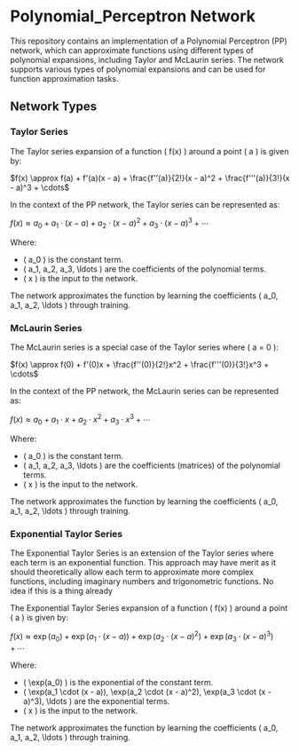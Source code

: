 # Polynomial_Perceptron Network

This repository contains an implementation of a Polynomial Perceptron (PP) network, which can approximate functions using different types of polynomial expansions, including Taylor and McLaurin series. The network supports various types of polynomial expansions and can be used for function approximation tasks.

## Network Types

### Taylor Series

The Taylor series expansion of a function \( f(x) \) around a point \( a \) is given by:

$f(x) \approx f(a) + f'(a)(x - a) + \frac{f''(a)}{2!}(x - a)^2 + \frac{f'''(a)}{3!}(x - a)^3 + \cdots$

In the context of the PP network, the Taylor series can be represented as:

$f(x) \approx a_0 + a_1 \cdot (x - a) + a_2 \cdot (x - a)^2 + a_3 \cdot (x - a)^3 + \cdots$

Where:
- \( a_0 \) is the constant term.
- \( a_1, a_2, a_3, \ldots \) are the coefficients of the polynomial terms.
- \( x \) is the input to the network.

The network approximates the function by learning the coefficients \( a_0, a_1, a_2, \ldots \) through training.

### McLaurin Series

The McLaurin series is a special case of the Taylor series where \( a = 0 \):

$f(x) \approx f(0) + f'(0)x + \frac{f''(0)}{2!}x^2 + \frac{f'''(0)}{3!}x^3 + \cdots$

In the context of the PP network, the McLaurin series can be represented as:

$f(x) \approx a_0 + a_1 \cdot x + a_2 \cdot x^2 + a_3 \cdot x^3 + \cdots$

Where:
- \( a_0 \) is the constant term.
- \( a_1, a_2, a_3, \ldots \) are the coefficients (matrices) of the polynomial terms.
- \( x \) is the input to the network.

The network approximates the function by learning the coefficients \( a_0, a_1, a_2, \ldots \) through training.

### Exponential Taylor Series

The Exponential Taylor Series is an extension of the Taylor series where each term is an exponential function. This approach may have merit as it should theoretically allow each term to approximate more complex functions, including imaginary numbers and trigonometric functions. No idea if this is a thing already

The Exponential Taylor Series expansion of a function \( f(x) \) around a point \( a \) is given by:

$f(x) \approx \exp(a_0) + \exp(a_1 \cdot (x - a)) + \exp(a_2 \cdot (x - a)^2) + \exp(a_3 \cdot (x - a)^3) + \cdots$

Where:
- \( \exp(a_0) \) is the exponential of the constant term.
- \( \exp(a_1 \cdot (x - a)), \exp(a_2 \cdot (x - a)^2), \exp(a_3 \cdot (x - a)^3), \ldots \) are the exponential terms.
- \( x \) is the input to the network.

The network approximates the function by learning the coefficients \( a_0, a_1, a_2, \ldots \) through training.
